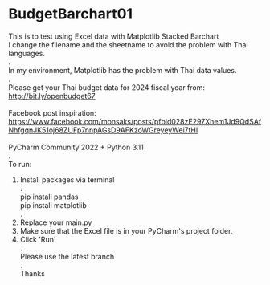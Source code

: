 # BudgetBarchart01
This is to test using Excel data with Matplotlib Stacked Barchart<br />
I change the filename and the sheetname to avoid the problem with Thai languages.<br />
.<br />
In my environment, Matplotlib has the problem with Thai data values.<br />
.<br />
Please get your Thai budget data for 2024 fiscal year from:<br />
http://bit.ly/openbudget67
<br /><br />
Facebook post inspiration:<br />
https://www.facebook.com/monsaks/posts/pfbid028zE297Xhem1Jd9QdSAfNhfgqnJK51oj68ZUFp7nnpAGsD9AFKzoWGreyeyWei7tHl
<br /><br />
PyCharm Community 2022 + Python 3.11<br />
.<br />
To run:<br />
1. Install packages via terminal<br />
.<br />
pip install pandas<br />
pip install matplotlib<br />
.<br />
2. Replace your main.py<br />
3. Make sure that the Excel file is in your PyCharm's project folder.<br />
4. Click 'Run'<br />
.<br />
Please use the latest branch<br />
.<br />
Thanks<br />
